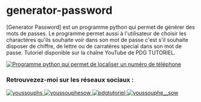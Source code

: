 # generator-password

[Generator Password] est un programme python qui permet de générer des mots de passes. Le programme permet aussi à l'utilisateur de choisir les charactéres qu'ils souhaite voir dans son mot de passe c'est s'il souhaite disposer de chiffre, de lettre ou de carratères special dans son mot de passe. Tutoriel disponible sur la chaîne YouTube de PDG TUTORIEL.



[![Programme python qui permet de localiser un numéro de téléphone](http://img.youtube.com/vi/U6XQXe35w1o&t=768s/0.jpg)](https://www.youtube.com/watch?v=U6XQXe35w1o&t=768s "Programme python qui permet de localiser un numéro de téléphone")


<p align="left">
  <h3 align="left">Retrouvezez-moi sur les réseaux sociaux :</h3>
  <a href="https://twitter.com/youssouphs" target="blank">
    <img src="https://img.shields.io/twitter/follow/youssouphs?logo=twitter&style=for-the-badge" alt="youssouphs" />
  </a>
  <a href="https://linkedin.com/youssouphesow" target="blank">
    <img src="https://img.shields.io/badge/LinkedIn-0077B5?style=for-the-badge&logo=linkedin&logoColor=white" alt="youssouphesow" />
  </a>
  <a href="https://youtube.com/pdgtutoriel" target="blank">
    <img src="https://img.shields.io/badge/Youtube-E4405F?style=for-the-badge&logo=youtube&logoColor=white" alt="pdgtutoriel" />
  </a>
  <a href="https://instagram.com/youssouphe__sow" target="blank">
    <img src="https://img.shields.io/badge/Instagram-E4405F?style=for-the-badge&logo=instagram&logoColor=white" alt="youssouphe__sow" />
  </a>
</p>

